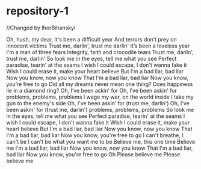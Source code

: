 # repository-1

//Changed by IhorBihanskyi

Oh, hush, my dear, it's been a difficult year
And terrors don’t prey on innocent victims
Trust me, darlin', trust me darlin'
It’s been a loveless year
I'm a man of three fears
Integrity, faith and crocodile tears
Trust me, darlin', trust me, darlin'
So look me in the eyes, tell me what you see
Perfect paradise, tearin' at the seams
I wish I could escape, I don't wanna fake it
Wish I could erase it, make your heart believe
But I'm a bad liar, bad liar
Now you know, now you know
That I'm a bad liar, bad liar
Now you know, you’re free to go
Did all my dreams never mean one thing?
Does happiness lie in a diamond ring?
Oh, I’ve been askin' for
Oh, I’ve been askin' for problems, problems, problems
I wage my war, on the world inside
I take my gun to the enemy's side
Oh, I've been askin’ for (trust me, darlin')
Oh, I've been askin' for (trust me, darlin') problems, problems, problems
So look me in the eyes, tell me what you see
Perfect paradise, tearin' at the seams
I wish I could escape, I don't wanna fake it
Wish I could erase it, make your heart believe
But I'm a bad liar, bad liar
Now you know, now you know
That I'm a bad liar, bad liar
Now you know, you're free to go
I can't breathe, I can't be
I can't be what you want me to be
Believe me, this one time
Believe me
I'm a bad liar, bad liar
Now you know, now you know
That I'm a bad liar, bad liar
Now you know, you're free to go
Oh
Please believe me
Please believe me
